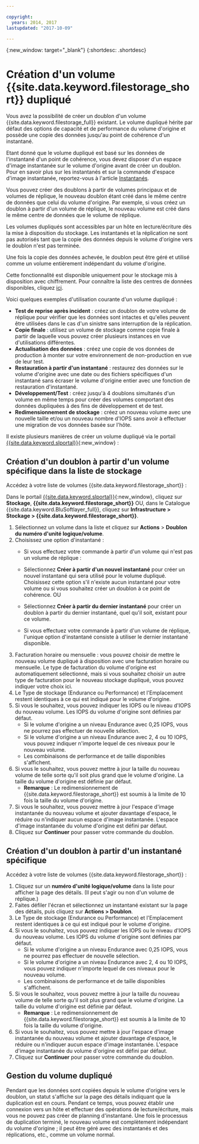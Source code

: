 ```yaml
---

copyright:
  years: 2014, 2017
lastupdated: "2017-10-09"

---
```

{:new_window: target="_blank"}
{:shortdesc: .shortdesc}

# Création d'un volume {{site.data.keyword.filestorage_short}} dupliqué

Vous avez la possibilité de créer un doublon d'un volume {{site.data.keyword.filestorage_full}} existant. Le volume dupliqué hérite par défaut des options de capacité et de performance du volume d'origine et possède une copie des données jusqu'au point de cohérence d'un instantané.    

Etant donné que le volume dupliqué est basé sur les données de l'instantané d'un point de cohérence, vous devez disposer d'un espace d'image instantanée sur le volume d'origine avant de créer un doublon.  Pour en savoir plus sur les instantanés et sur la commande d'espace d'image instantanée, reportez-vous à l'article [Instantanés](snapshots.html).  

Vous pouvez créer des doublons à partir de volumes principaux et de volumes de réplique, le nouveau doublon étant créé dans le même centre de données que celui du volume d'origine. Par exemple, si vous créez un doublon à partir d'un volume de réplique, le nouveau volume est créé dans le même centre de données que le volume de réplique.     

Les volumes dupliqués sont accessibles par un hôte en lecture/écriture dès la mise à disposition du stockage. Les instantanés et la réplication ne sont pas autorisés tant que la copie des données depuis le volume d'origine vers le doublon n'est pas terminée.  

Une fois la copie des données achevée, le doublon peut être géré et utilisé comme un volume entièrement indépendant du volume d'origine.  

Cette fonctionnalité est disponible uniquement pour le stockage mis à disposition avec chiffrement. Pour connaître la liste des centres de données disponibles, cliquez [ici](new-ibm-block-and-file-storage-location-and-features.html).  

Voici quelques exemples d'utilisation courante d'un volume dupliqué : 
  - **Test de reprise après incident** : créez un doublon de votre volume de réplique pour vérifier que les données sont intactes et qu'elles peuvent être utilisées dans le cas d'un sinistre sans interruption de la réplication.  
  - **Copie finale** : utilisez un volume de stockage comme copie finale à partir de laquelle vous pouvez créer plusieurs instances en vue d'utilisations différentes.  
  - **Actualisation des données** : créez une copie de vos données de production à monter sur votre environnement de non-production en vue de leur test. 
  - **Restauration à partir d'un instantané** : restaurez des données sur le volume d'origine avec une date ou des fichiers spécifiques d'un instantané sans écraser le volume d'origine entier avec une fonction de restauration d'instantané. 
  - **Développement/Test** : créez jusqu'à 4 doublons simultanés d'un volume en même temps pour créer des volumes comportant des données dupliquées à des fins de développement et de test. 
  - **Redimensionnement de stockage** : créez un nouveau volume avec une nouvelle taille et/ou un nouveau nombre d'IOPS sans avoir à effectuer une migration de vos données basée sur l'hôte.   
	

Il existe plusieurs manières de créer un volume dupliqué via le portail [{{site.data.keyword.slportal}}](https://control.softlayer.com/){:new_window} : 

## Création d'un doublon à partir d'un volume spécifique dans la liste de stockage 

Accédez à votre liste de volumes {{site.data.keyword.filestorage_short}} :

Dans le portail [{{site.data.keyword.slportal}}](https://control.softlayer.com/){:new_window}, cliquez sur **Stockage**, **{{site.data.keyword.filestorage_short}}** OU, dans le Catalogue {{site.data.keyword.BluSoftlayer_full}}, cliquez sur **Infrastructure > Stockage > {{site.data.keyword.filestorage_short}}**. 

1.	Sélectionnez un volume dans la liste et cliquez sur **Actions** > **Doublon du numéro d'unité logique/volume**. 
2.	Choisissez une option d'instantané : 
    -	Si vous effectuez votre commande à partir d'un volume qui n'est pas un volume de réplique : 
      -	Sélectionnez **Créer à partir d'un nouvel instantané** pour créer un nouvel instantané qui sera utilisé pour le volume dupliqué. Choisissez cette option s'il n'existe aucun instantané pour votre volume ou si vous souhaitez créer un doublon à ce point de cohérence.
                      OU 

      -	Sélectionnez **Créer à partir du dernier instantané** pour créer un doublon à partir du dernier instantané, quel qu'il soit, existant pour ce volume. 
    -	Si vous effectuez votre commande à partir d'un volume de réplique, l'unique option d'instantané consiste à utiliser le dernier instantané disponible.  
3.	Facturation horaire ou mensuelle : vous pouvez choisir de mettre le nouveau volume dupliqué à disposition avec une facturation horaire ou mensuelle. Le type de facturation du volume d'origine est automatiquement sélectionné, mais si vous souhaitez choisir un autre type de facturation pour le nouveau stockage dupliqué, vous pouvez indiquer votre choix ici.
4. 	Le Type de stockage (Endurance ou Performance) et l'Emplacement restent identiques à ce qui est indiqué pour le volume d'origine. 
5.	Si vous le souhaitez, vous pouvez indiquer les IOPS ou le niveau d'IOPS du nouveau volume. Les IOPS du volume d'origine sont définies par défaut. 
      -	Si le volume d'origine a un niveau Endurance avec 0,25 IOPS, vous ne pourrez pas effectuer de nouvelle sélection.  
      -	Si le volume d'origine a un niveau Endurance avec 2, 4 ou 10 IOPS, vous pouvez indiquer n'importe lequel de ces niveaux pour le nouveau volume. 
      -	Les combinaisons de performance et de taille disponibles s'affichent.  
6.	Si vous le souhaitez, vous pouvez mettre à jour la taille du nouveau volume de telle sorte qu'il soit plus grand que le volume d'origine. La taille du volume d'origine est définie par défaut.  
  	-	**Remarque** : Le redimensionnement de {{site.data.keyword.filestorage_short}} est soumis à la limite de 10 fois la taille du volume d'origine.  
7.	Si vous le souhaitez, vous pouvez mettre à jour l'espace d'image instantanée du nouveau volume et ajouter davantage d'espace, le réduire ou n'indiquer aucun espace d'image instantanée. L'espace d'image instantanée du volume d'origine est défini par défaut. 
8.	Cliquez sur **Continuer** pour passer votre commande du doublon.  



## Création d'un doublon à partir d'un instantané spécifique

Accédez à votre liste de volumes {{site.data.keyword.filestorage_short}} :

1.	Cliquez sur un **numéro d'unité logique/volume** dans la liste pour afficher la page des détails. (Il peut s'agir ou non d'un volume de réplique.) 
2.	Faites défiler l'écran et sélectionnez un instantané existant sur la page des détails, puis cliquez sur **Actions > Doublon**.   
3.	Le Type de stockage (Endurance ou Performance) et l'Emplacement restent identiques à ce qui est indiqué pour le volume d'origine. 
4.	Si vous le souhaitez, vous pouvez indiquer les IOPS ou le niveau d'IOPS du nouveau volume. Les IOPS du volume d'origine sont définies par défaut. 
      - Si le volume d'origine a un niveau Endurance avec 0,25 IOPS, vous ne pourrez pas effectuer de nouvelle sélection.  
      - Si le volume d'origine a un niveau Endurance avec 2, 4 ou 10 IOPS, vous pouvez indiquer n'importe lequel de ces niveaux pour le nouveau volume. 
      - Les combinaisons de performance et de taille disponibles s'affichent.  
5.	Si vous le souhaitez, vous pouvez mettre à jour la taille du nouveau volume de telle sorte qu'il soit plus grand que le volume d'origine. La taille du volume d'origine est définie par défaut.  
      - **Remarque** : Le redimensionnement de {{site.data.keyword.filestorage_short}} est soumis à la limite de 10 fois la taille du volume d'origine.  
6.	Si vous le souhaitez, vous pouvez mettre à jour l'espace d'image instantanée du nouveau volume et ajouter davantage d'espace, le réduire ou n'indiquer aucun espace d'image instantanée. L'espace d'image instantanée du volume d'origine est défini par défaut. 
7.	Cliquez sur **Continuer** pour passer votre commande du doublon.  


## Gestion du volume dupliqué

Pendant que les données sont copiées depuis le volume d'origine vers le doublon, un statut s'affiche sur la page des détails indiquant que la duplication est en cours. Pendant ce temps, vous pouvez établir une connexion vers un hôte et effectuer des opérations de lecture/écriture, mais vous ne pouvez pas créer de planning d'instantané. Une fois le processus de duplication terminé, le nouveau volume est complètement indépendant du volume d'origine ; il peut être géré avec des instantanés et des réplications, etc., comme un volume normal. 
